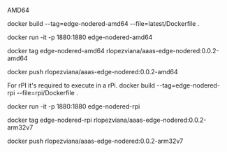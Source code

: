 
AMD64

docker build --tag=edge-nodered-amd64 --file=latest/Dockerfile .

docker run -it -p 1880:1880 edge-nodered-amd64

docker tag edge-nodered-amd64 rlopezviana/aaas-edge-nodered:0.0.2-amd64

docker push rlopezviana/aaas-edge-nodered:0.0.2-amd64


For rPI it's required to execute in a rPi.
docker build --tag=edge-nodered-rpi --file=rpi/Dockerfile .

docker run -it -p 1880:1880 edge-nodered-rpi

docker tag edge-nodered-rpi rlopezviana/aaas-edge-nodered:0.0.2-arm32v7

docker push rlopezviana/aaas-edge-nodered:0.0.2-arm32v7

